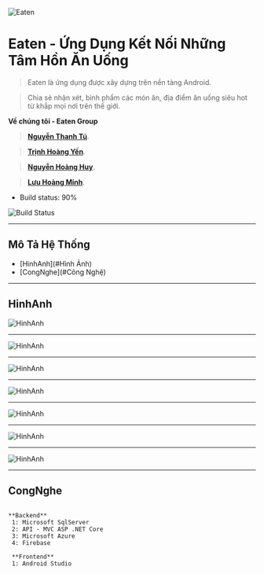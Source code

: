 <img src="https://firebasestorage.googleapis.com/v0/b/eaten-9a975.appspot.com/o/EATEN_logo_tran.png?alt=media&token=ff04101c-0e6a-43b5-aed9-f65790cfc6a3" title="ivermin1123" alt="Eaten"></a>


# Eaten - Ứng Dụng Kết Nối Những Tâm Hồn Ăn Uống 

> Eaten là ứng dụng được xây dựng trên nền tảng Android.

> Chia sẻ nhận xét, bình phẩm các món ăn, địa điểm ăn uống siêu hot từ khắp mọi nơi trên thế giới.

**Về chúng tôi - Eaten Group**
> <a href="http://facebook.com/nguyentu.299" target="_blank">**Nguyễn Thanh Tú**</a>.

> <a href="http://facebook.com/trhgyen" target="_blank">**Trịnh Hoàng Yến**</a>.

> <a href="http://facebook.com/hoangminh.luu.716" target="_blank">**Nguyễn Hoàng Huy**</a>.

> <a href="http://facebook.com/hoanghuy2015" target="_blank">**Lưu Hoàng Minh**</a>.

- Build status: 90%

![Build Status](https://img.shields.io/badge/Build%3A-testing-green)

---

## Mô Tả Hệ Thống
- [HinhAnh](#Hình Ảnh)
- [CongNghe](#Công Nghệ)

---

## HinhAnh

![HinhAnh](https://firebasestorage.googleapis.com/v0/b/eaten-9a975.appspot.com/o/Screenshot_1592811489.png?alt=media&token=06991a01-5f90-4228-a611-84d0a4912c31)

---

![HinhAnh](https://firebasestorage.googleapis.com/v0/b/eaten-9a975.appspot.com/o/Screenshot_1592812513.png?alt=media&token=361da5e2-b0f0-4127-9729-c92b02401aaa) 

---

![HinhAnh](https://firebasestorage.googleapis.com/v0/b/eaten-9a975.appspot.com/o/Screenshot_1592811543.png?alt=media&token=a563398f-eeea-48e9-9655-f6b34d48901d) 

---

![HinhAnh]() 

---

![HinhAnh]() 

---

![HinhAnh](https://firebasestorage.googleapis.com/v0/b/eaten-9a975.appspot.com/o/Screenshot_1592811553.png?alt=media&token=75680ec1-89aa-4171-8681-a5ff1f38a4f4) 

---

![HinhAnh](https://firebasestorage.googleapis.com/v0/b/eaten-9a975.appspot.com/o/Screenshot_1592812457.png?alt=media&token=d8be7477-09e6-4fe3-b0ec-71d4d8a049d3) 

---
## CongNghe

```

**Backend**
 1: Microsoft SqlServer
 2: API - MVC ASP .NET Core
 3: Microsoft Azure
 4: Firebase
 
 **Frontend**
 1: Android Studio
 
```


